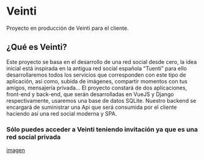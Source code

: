 # Veinti

Proyecto en producción de Veinti para el cliente.

## ¿Qué es Veinti?

Este proyecto se basa en el desarrollo de una red social desde cero, la idea inicial está inspirada en la antigua red social española “Tuenti” para ello desarrollaremos todos los servicios que corresponden con este tipo de aplicación, así como, subida de imágenes, compartir momentos con tus amigos, mensajería privada... 
El proyecto constará de dos aplicaciones, front-end y back-end, que serán desarrolladas en VueJS y Django respectivamente, usaremos una base de datos SQLite. Nuestro backend se encargará de suministrar una Api que será consumida por el cliente haciendo así una red social moderna y SPA. 
### Sólo puedes acceder a Veinti teniendo invitación ya que es una red social privada
[imagen](https://github.com/bmacm9/DIST-VEINTI/blob/master/static/0.png?raw=true)
